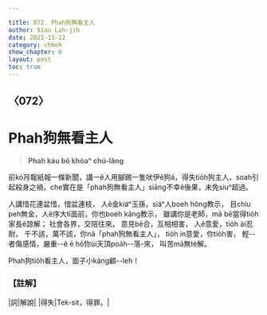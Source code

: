 ```yaml
---

title: 072. Phah狗無看主人
author: Siau Lah-jih
date: 2021-11-12
category: chheh
show_chapter: 0
layout: post
toc: true
---
```

  
## 〈072〉
# Phah狗無看主人
>**Phah káu bô khòaⁿ chú-lâng**

前kó͘月報紙報一條新聞，講一ê人用腳踢一隻吠伊ê狗á，得失tio̍h狗主人，soah引起殺身之禍，che實在是「phah狗無看主人」siāng不幸ê後果，未免siuⁿ超過。

人講惜花連盆惜，惜盆連枝，
人ê金kiáⁿ玉孫，siáⁿ人boeh hông教示，
目chiu peh無金，人ê序大tī面前，你也boeh kâng教示，
雖講你是老師，mā bē當得tio̍h家長ê諒解；
社會各界，交陪往來，
意見bē合，互相相害，
人ê意愛，tio̍h ài忍耐，
千不該，萬不該，你nā「phah狗無看主人」，
tio̍h in意愛，你tio̍h害，
輕--者傷感情，嚴重--ê ē hō͘你ùi天頂poa̍h--落-來，
叫苦mā無tè解。

Phah狗tio̍h看主人，面子小kâng顧--leh！


### 【註解】

|詞|解說|
|得失|Tek-sit，得罪。|


